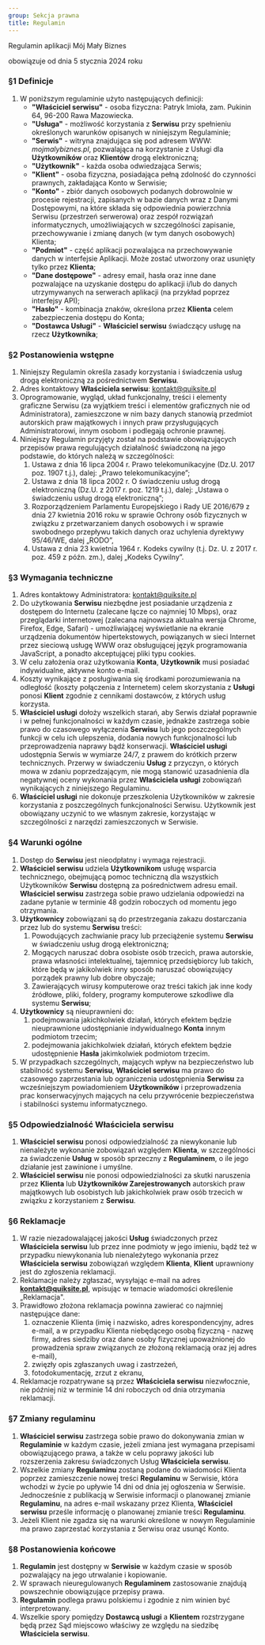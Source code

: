 ```yaml
---
group: Sekcja prawna
title: Regulamin
---
```


Regulamin aplikacji Mój Mały Biznes

obowiązuje od dnia 5 stycznia 2024 roku

### &sect;1 Definicje

1. W poniższym regulaminie użyto następujących definicji:
    - **"Właściciel serwisu"** - osoba fizyczna: Patryk Imioła, zam. Pukinin 64, 96-200 Rawa Mazowiecka.
    - **"Usługa"** - możliwość korzystania z **Serwisu** przy spełnieniu określonych warunków opisanych w niniejszym Regulaminie;
    - **"Serwis"** - witryna znajdująca się pod adresem WWW: _mojmalybiznes.pl_, pozwalająca na korzystanie z Usługi dla **Użytkowników** oraz **Klientów** drogą elektroniczną;
    - **"Użytkownik"** - każda osoba odwiedzająca Serwis;
    - **"Klient"** - osoba fizyczna, posiadająca pełną zdolność do czynności prawnych, zakładająca Konto w Serwisie;
    - **"Konto"** - zbiór danych osobowych podanych dobrowolnie w procesie rejestracji, zapisanych w bazie danych wraz z Danymi Dostępowymi, na które składa się odpowiednia powierzchnia Serwisu (przestrzeń serwerowa) oraz zespół rozwiązań informatycznych, umożliwiających w szczególności zapisanie, przechowywanie i zmianę danych (w tym danych osobowych) Klienta;
    - **"Podmiot"** - część aplikacji pozwalająca na przechowywanie danych w interfejsie Aplikacji. Może zostać utworzony oraz usunięty tylko przez **Klienta**;
    - **"Dane dostępowe"** - adresy email, hasła oraz inne dane pozwalające na uzyskanie dostępu do aplikacji i/lub do danych utrzymywanych na serwerach aplikacji (na przykład poprzez interfejsy API);
    - **"Hasło"** - kombinacja znaków, określona przez **Klienta** celem zabezpieczenia dostępu do Konta;
    - **"Dostawca Usługi"** - **Właściciel serwisu** świadczący usługę na rzecz **Użytkownika**;

### &sect;2 Postanowienia wstępne

1. Niniejszy Regulamin określa zasady korzystania i świadczenia usług drogą elektroniczną za pośrednictwem **Serwisu**.
2. Adres kontaktowy **Właściciela serwisu**: kontakt@quiksite.pl
3. Oprogramowanie, wygląd, układ funkcjonalny, treści i elementy graficzne Serwisu (za wyjątkiem treści i elementów graficznych nie od Administratora), zamieszczone w nim bazy danych stanowią przedmiot autorskich praw majątkowych i innych praw przysługujących Administratorowi, innym osobom i podlegają ochronie prawnej.
4. Niniejszy Regulamin przyjęty został na podstawie obowiązujących przepisów prawa regulujących działalność świadczoną na jego podstawie, do których należą w szczególności:
    1. Ustawa z dnia 16 lipca 2004 r. Prawo telekomunikacyjne (Dz.U. 2017 poz. 1907 t.j.), dalej: „Prawo telekomunikacyjne”;
    2. Ustawa z dnia 18 lipca 2002 r. O świadczeniu usług drogą elektroniczną (Dz.U. z 2017 r. poz. 1219 t.j.), dalej: „Ustawa o świadczeniu usług drogą elektroniczną”;
    3. Rozporządzeniem Parlamentu Europejskiego i Rady UE 2016/679 z dnia 27 kwietnia 2016 roku w sprawie Ochrony osób fizycznych w związku z przetwarzaniem danych osobowych i w sprawie swobodnego przepływu takich danych oraz uchylenia dyrektywy 95/46/WE, dalej „RODO”,
    4. Ustawa z dnia 23 kwietnia 1964 r. Kodeks cywilny (t.j. Dz. U. z 2017 r. poz. 459 z późn. zm.), dalej „Kodeks Cywilny”.

### &sect;3 Wymagania techniczne

1. Adres kontaktowy Administratora: kontakt@quiksite.pl
2. Do użytkowania **Serwisu** niezbędne jest posiadanie urządzenia z dostępem do Internetu (zalecane łącze co najmniej 10 Mbps), oraz przeglądarki internetowej (zalecana najnowsza aktualna wersja Chrome, Firefox, Edge, Safari) - umożliwiającej wyświetlanie na ekranie urządzenia dokumentów hipertekstowych, powiązanych w sieci Internet przez sieciową usługę WWW oraz obsługującej język programowania JavaScript, a ponadto akceptującej pliki typu cookies.
3. W celu założenia oraz użytkowania **Konta**, **Użytkownik** musi posiadać indywidualne, aktywne konto e-mail.
4. Koszty wynikające z posługiwania się środkami porozumiewania na odległość (koszty połączenia z Internetem) celem skorzystania z **Usługi** ponosi **Klient** zgodnie z cennikami dostawców, z których usług korzysta.
5. **Właściciel usługi** dołoży wszelkich starań, aby Serwis działał poprawnie i w pełnej funkcjonalności w każdym czasie, jednakże zastrzega sobie prawo do czasowego wyłączenia **Serwisu** lub jego poszczególnych funkcji w celu ich ulepszenia, dodania nowych funkcjonalności lub przeprowadzenia naprawy bądź konserwacji. **Właściciel usługi** udostępnia Serwis w wymiarze 24/7, z prawem do krótkich przerw technicznych. Przerwy w świadczeniu **Usług** z przyczyn, o których mowa w zdaniu poprzedzającym, nie mogą stanowić uzasadnienia dla negatywnej oceny wykonania przez **Właściciela usługi** zobowiązań wynikających z niniejszego Regulaminu.
6. **Właściciel usługi** nie dokonuje przeszkolenia Użytkowników w zakresie korzystania z poszczególnych funkcjonalności Serwisu. Użytkownik jest obowiązany uczynić to we własnym zakresie, korzystając w szczególności z narzędzi zamieszczonych w Serwisie.

### &sect;4 Warunki ogólne

1. Dostęp do **Serwisu** jest nieodpłatny i wymaga rejestracji.
2. **Właściciel serwisu** udziela **Użytkownikom** usługę wsparcia technicznego, obejmującą pomoc techniczną dla wszystkich Użytkowników **Serwisu** dostępną za pośrednictwem adresu email. **Właściciel serwisu** zastrzega sobie prawo udzielania odpowiedzi na zadane pytanie w terminie 48 godzin roboczych od momentu jego otrzymania.
3. **Użytkownicy** zobowiązani są do przestrzegania zakazu dostarczania przez lub do systemu **Serwisu** treści:
    1. Powodujących zachwianie pracy lub przeciążenie systemu **Serwisu** w świadczeniu usług drogą elektroniczną;
    2. Mogących naruszać dobra osobiste osób trzecich, prawa autorskie, prawa własności intelektualnej, tajemnicę przedsiębiorcy lub takich, które będą w jakikolwiek inny sposób naruszać obowiązujący porządek prawny lub dobre obyczaje;
    3. Zawierających wirusy komputerowe oraz treści takich jak inne kody źródłowe, pliki, foldery, programy komputerowe szkodliwe dla systemu **Serwisu**;
4. **Użytkownicy** są nieuprawnieni do:
    1. podejmowania jakichkolwiek działań, których efektem będzie nieuprawnione udostępnianie indywidualnego **Konta** innym podmiotom trzecim;
    2. podejmowania jakichkolwiek działań, których efektem będzie udostępnienie **Hasła** jakimkolwiek podmiotom trzecim.
5. W przypadkach szczególnych, mających wpływ na bezpieczeństwo lub stabilność systemu **Serwisu**, **Właściciel serwisu** ma prawo do czasowego zaprzestania lub ograniczenia udostępnienia **Serwisu** za wcześniejszym powiadomieniem **Użytkowników** i przeprowadzenia prac konserwacyjnych mających na celu przywrócenie bezpieczeństwa i stabilności systemu informatycznego.

### &sect;5 Odpowiedzialność **Właściciela serwisu**

1. **Właściciel serwisu** ponosi odpowiedzialność za niewykonanie lub nienależyte wykonanie zobowiązań względem **Klienta**, w szczególności za świadczenie **Usług** w sposób sprzeczny z **Regulaminem**, o ile jego działanie jest zawinione i umyślne.
2. **Właściciel serwisu** nie ponosi odpowiedzialności za skutki naruszenia przez **Klienta** lub **Użytkowników Zarejestrowanych** autorskich praw majątkowych lub osobistych lub jakichkolwiek praw osób trzecich w związku z korzystaniem z **Serwisu**.

### &sect;6 Reklamacje

1. W razie niezadowalającej jakości **Usług** świadczonych przez **Właściciela serwisu** lub przez inne podmioty w jego imieniu, bądź też w przypadku niewykonania lub nienależytego wykonania przez **Właściciela serwisu** zobowiązań względem **Klienta**, **Klient** uprawniony jest do zgłoszenia reklamacji.
2. Reklamacje należy zgłaszać, wysyłając e-mail na adres **kontakt@quiksite.pl**, wpisując w temacie wiadomości określenie „Reklamacja".
3. Prawidłowo złożona reklamacja powinna zawierać co najmniej następujące dane:
    1. oznaczenie Klienta (imię i nazwisko, adres korespondencyjny, adres e-mail, a w przypadku Klienta niebędącego osobą fizyczną - nazwę firmy, adres siedziby oraz dane osoby fizycznej upoważnionej do prowadzenia spraw związanych ze złożoną reklamacją oraz jej adres e-mail),
    2. zwięzły opis zgłaszanych uwag i zastrzeżeń,
    3. fotodokumentację, zrzut z ekranu,
4. Reklamacje rozpatrywane są przez **Właściciela serwisu** niezwłocznie, nie później niż w terminie 14 dni roboczych od dnia otrzymania reklamacji.

### &sect;7 Zmiany regulaminu

1. **Właściciel serwisu** zastrzega sobie prawo do dokonywania zmian w **Regulaminie** w każdym czasie, jeżeli zmiana jest wymagana przepisami obowiązującego prawa, a także w celu poprawy jakości lub rozszerzenia zakresu świadczonych Usług **Właściciela serwisu**.
2. Wszelkie zmiany **Regulaminu** zostaną podane do wiadomości Klienta poprzez zamieszczenie nowej treści **Regulaminu** w Serwisie, która wchodzi w życie po upływie 14 dni od dnia jej ogłoszenia w Serwisie. Jednocześnie z publikacją w Serwisie informacji o planowanej zmianie **Regulaminu**, na adres e-mail wskazany przez Klienta, **Właściciel serwisu** prześle informację o planowanej zmianie treści **Regulaminu**.
3. Jeżeli Klient nie zgadza się na warunki określone w nowym Regulaminie ma prawo zaprzestać korzystania z Serwisu oraz usunąć Konto.

### &sect;8 Postanowienia końcowe

1. **Regulamin** jest dostępny w **Serwisie** w każdym czasie w sposób pozwalający na jego utrwalanie i kopiowanie.
2. W sprawach nieuregulowanych **Regulaminem** zastosowanie znajdują powszechnie obowiązujące przepisy prawa.
3. **Regulamin** podlega prawu polskiemu i zgodnie z nim winien być interpretowany.
4. Wszelkie spory pomiędzy **Dostawcą usługi** a **Klientem** rozstrzygane będą przez Sąd miejscowo właściwy ze względu na siedzibę **Właściciela serwisu**.
